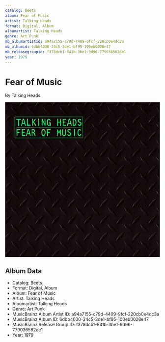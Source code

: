 ```yaml
---
catalog: Beets
album: Fear of Music
artist: Talking Heads
format: Digital, Album
albumartist: Talking Heads
genre: Art Punk
mb_albumartistid: a94a7155-c79d-4409-9fcf-220cb0e4dc3a
mb_albumid: 6dbb4030-34c5-3de1-bf95-100eb0028e47
mb_releasegroupid: f378dcb1-841b-3be1-9d96-779036562de1
year: 1979
---
```


# Fear of Music

By Talking Heads

![](../../assets/beetscovers/Talking_Heads-Fear_of_Music.jpg)

## Album Data

- Catalog: Beets
- Format: Digital, Album
- Album: Fear of Music
- Artist: Talking Heads
- Albumartist: Talking Heads
- Genre: Art Punk
- MusicBrainz Album Artist ID: a94a7155-c79d-4409-9fcf-220cb0e4dc3a
- MusicBrainz Album ID: 6dbb4030-34c5-3de1-bf95-100eb0028e47
- MusicBrainz Release Group ID: f378dcb1-841b-3be1-9d96-779036562de1
- Year: 1979

